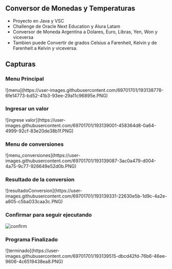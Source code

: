
## Conversor de Monedas y Temperaturas
<ul>
    <li>Proyecto en Java y VSC</li>
    <li>Challenge de Oracle Next Education y Alura Latam</li>
    <li>Conversor de Moneda Argentina a Dolares, Euro, Libras, Yen, Won y viceversa</li>
    <li>Tambien puede Convertir de grados Celsius a Farenheit, Kelvin y de Farenheit a Kelvin y viceversa.</li>
</ul>

## Capturas 
<h3>Menu Principal</h3>
![menu](https://user-images.githubusercontent.com/69701701/193138778-6fe14773-bd52-41b3-93ee-29a11c96895e.PNG)
<h3>Ingresar un valor</h3>
![ingrese valor](https://user-images.githubusercontent.com/69701701/193139001-458364d8-0a64-4999-92cf-83e20de38b1f.PNG)
<h3>Menu de conversiones</h3>
![menu_conversiones](https://user-images.githubusercontent.com/69701701/193139087-3ac0a479-d004-4a75-9c77-926649e52d0b.PNG)
<h3>Resultado de la conversion</h3>
![resultadoConversion](https://user-images.githubusercontent.com/69701701/193139331-22630e5b-1d9c-4a2e-a805-c5ba033caa3c.PNG)
<h3>Confirmar para seguir ejecutando</h3>

![confirm](https://user-images.githubusercontent.com/69701701/193139351-f7f43dd9-cbf3-4938-95a9-c5bad27dd919.PNG)
<h3>Programa Finalizado</h3>
![terminado](https://user-images.githubusercontent.com/69701701/193139515-dbcd42fd-76b6-46ee-9606-4c6519438ea8.PNG)
